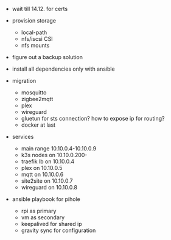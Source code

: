 - wait till 14.12. for certs
- provision storage
  - local-path
  - nfs/iscsi CSI
  - nfs mounts
- figure out a backup solution
- install all dependencies only with ansible

- migration
  - mosquitto
  - zigbee2mqtt
  - plex
  - wireguard
  - gluetun for sts connection? how to expose ip for routing?
  - docker at last

- services
  - main range 10.10.0.4-10.10.0.9
  - k3s nodes on 10.10.0.200-
  - traefik lb on 10.10.0.4
  - plex on 10.10.0.5
  - mqtt on 10.10.0.6
  - site2site on 10.10.0.7
  - wireguard on 10.10.0.8

- ansible playbook for pihole
  - rpi as primary
  - vm as secondary
  - keepalived for shared ip
  - gravity sync for configuration
